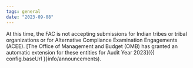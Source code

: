 ```yaml
---
tags: general
date: "2023-09-08"
---
```

At this time, the FAC is not accepting submissions for Indian tribes or tribal organizations or for Alternative Compliance Examination Engagements (ACEE). [The Office of Management and Budget (OMB) has granted an automatic extension for these entities for Audit Year 2023]({{ config.baseUrl }}info/announcements).